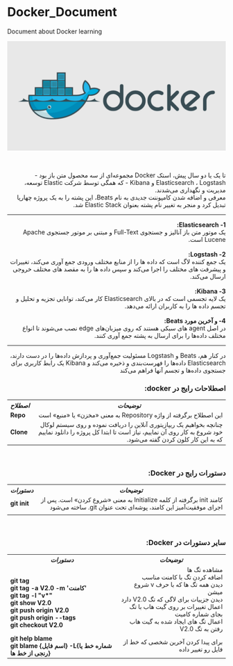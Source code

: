 # Docker_Document
Document about Docker learning
 
<p align="center">
 <img alt="Docker-Logo" src="image/docker.png">
</p>
</br>
<p dir=rtl>
  تا یک یا دو سال پیش، استک Docker مجموعه‌ای از سه محصول متن باز بود - Elasticsearch ، Logstash و Kibana - که همگی توسط شرکت Elastic توسعه، مدیریت و نگهداری می‌شدند. </br>معرفی و اضافه شدن کامپوننت جدیدی به نام Beats، این پشته را به یک پروژه چهارپا تبدیل کرد و منجر به تغییر نام پشته بعنوان Elastic Stack شد.
</p>
<hr>
<p dir=rtl>
<b>1- Elasticsearch:</b></br> یک موتور متن باز آنالیز و جستجوی Full-Text و مبتنی بر موتور جستجوی Apache Lucene است.
</br></br>
<b>2- Logstash:</b></br> یک جمع کننده لاگ است که داده ها را از منابع مختلف ورودی جمع آوری می‌کند، تغییرات و پیشرفت های مختلف را اجرا می‌کند و سپس داده ها را به مقصد های مختلف خروجی ارسال می‌کند.
</br></br>
<b>3- Kibana:</b></br> یک لایه تجسمی است که در بالای Elasticsearch کار می‌کند، توانایی تجزیه و تحلیل و تجسم داده ها را به کاربران ارائه می‌دهد. 
</br></br>
<b>4- و آخرین مورد Beats:</b></br> در اصل agent های سبکی هستند که روی میزبان‌های edge نصب می‌شوند تا انواع مختلف داده‌ها را برای ارسال به پشته جمع آوری کنند.
</br>
 </p><hr>
 <p dir=rtl>
در کنار هم، Beats و Logstash مسئولیت جمع‌آوری و پردازش داده‌ها را در دست دارند، Elasticsearch داده‌ها را فهرست‌بندی و ذخیره می‌کند و Kibana یک رابط کاربری برای جستجوی داده‌ها و تجسم آنها فراهم می‌کند
  </p>


<h3 dir=rtl>
  اصطلاحات رایج در docker:
</h3>

<table>
  <tr>
    <th><b><i>اصطلاح</i></b></th>
    <th><b><i>توضیحات</i></b></th>
  </tr>
  <tr>
    <td><b>Repo</b></td>
    <td dir=rtl>این اصطلاح برگرفته از واژه Repository به معنی «مخزن» یا «منبع» است</td>
  </tr>
  <tr>
    <td><b>Clone</b></td>
    <td dir=rtl> چنانچه بخواهیم یک ریپازیتوری آنلاین را دریافت نموده و روی سیستم لوکال خود شروع به کار روی آن نماییم، نیاز است تا ابتدا کل پروژه را دانلود نماییم که به این کار کلون کردن گفته می‌شود. </td>
  </tr>
</table>

</br>
<h3 dir=rtl>
  دستورات رایج در Docker:
</h3>

<table>
  <tr>
    <th><b><i>دستورات</i></b></th>
    <th><b><i>توضیحات</i></b></th>
  </tr>
  <tr>
    <td><b>git init</b></td>
    <td dir=rtl> کامند init برگرفته از کلمه Initialize به معنی «شروع کردن» است. پس از اجرای موفقیت‌آمیز این کامند،‌ پوشه‌ای تحت عنوان git. ساخته می‌شود </td>
  </tr>
  <tr>
    <td><b></b></td>
    <td dir=rtl>  </td>
  </tr>
  </table>

</br>
<h3 dir=rtl>
  سایر دستورات در Docker:
</h3>

<table>
  <tr>
    <th><b><i>دستورات</i></b></th>
    <th><b><i>توضیحات</i></b></th>
  </tr>
  <tr>
    <td></br><b>git tag</br>git tag -a V2.0 -m 'کامنت'</br>git tag -l "v*"</br>git show V2.0</br>git push origin V2.0</br>git push origin --tags</br>git checkout V2.0</b></br></td>
    <td dir=rtl>مشاهده تگ ها</br>اضافه کردن تگ با کامنت مناسب</br>دیدن همه تگ ها که با حرف v شروع میشن</br>دیدن جزییات برای لاگی که تگ V2.0 دارد</br>اعمال تغییرات بر روی گیت هاب با تگ بجای شماره کامیت</br>اعمال تگ های ایجاد شده به گیت هاب</br>رفتن به تگ V2.0</td>
  </tr>
  <tr>
    <td><b>git help blame</br>git blame {اسم فایل} -L{شماره خط یا رنجی از خط ها}</b></td>
    <td dir=rtl>برای پیدا کردن آخرین شخصی که خط از فایل رو تغییر داده</td>
  </tr>
  </table>
